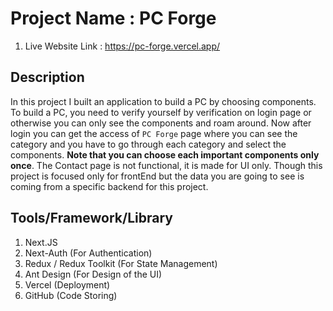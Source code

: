# Project Name : PC Forge #

1. Live Website Link : https://pc-forge.vercel.app/


## Description ##
In this project I built an application to build a PC by choosing components. To build a PC, you need to verify yourself by verification on login page or otherwise you can only see the components and roam around. Now after login you can get the access of `PC Forge` page where you can see the category and you have to go through each category and select the components. **Note that you can choose each important components only once**. The Contact page is not functional, it is made for UI only. Though this project is focused only for frontEnd but the data you are going to see is coming from a specific backend for this project.

## Tools/Framework/Library ##
1. Next.JS
2. Next-Auth (For Authentication)
3. Redux / Redux Toolkit (For State Management)
4. Ant Design (For Design of the UI)
5. Vercel (Deployment)
6. GitHub (Code Storing)
